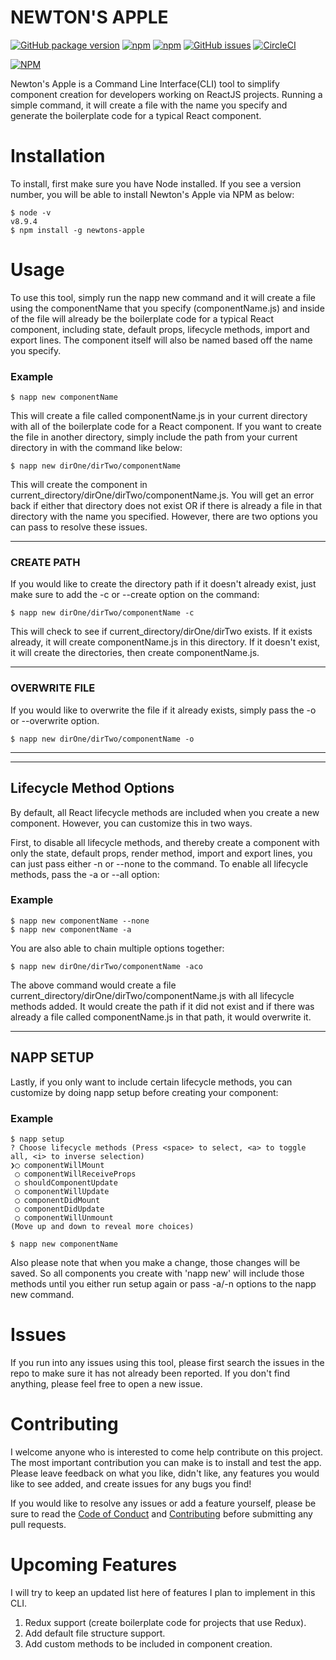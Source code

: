 # NEWTON'S APPLE
[![GitHub package version](https://img.shields.io/github/package-json/v/tdfranklin/newtons-apple.svg)]()
[![npm](https://img.shields.io/npm/dt/newtons-apple.svg)]()
[![npm](https://img.shields.io/npm/l/newtons-apple.svg)]()
[![GitHub issues](https://img.shields.io/github/issues/tdfranklin/newtons-apple.svg)]()
[![CircleCI](https://img.shields.io/circleci/project/github/tdfranklin/newtons-apple.svg)]()

[![NPM](https://nodei.co/npm/newtons-apple.png?downloads=true&downloadRank=true&stars=true)](https://nodei.co/npm/newtons-apple/)

Newton's Apple is a Command Line Interface(CLI) tool to simplify component creation for developers working on ReactJS projects.  Running a simple command, it will create a file with the name you specify and generate the boilerplate code for a typical React component.

# Installation

To install, first make sure you have Node installed.  If you see a version number, you will be able to install Newton's Apple via NPM as below:

```
$ node -v
v8.9.4
$ npm install -g newtons-apple
```

# Usage

To use this tool, simply run the napp new command and it will create a file using the componentName that you specify (componentName.js) and inside of the file will already be the boilerplate code for a typical React component, including state, default props, lifecycle methods, import and export lines.  The component itself will also be named based off the name you specify.

### Example

```
$ napp new componentName
```

This will create a file called componentName.js in your current directory with all of the boilerplate code for a React component.  If you want to create the file in another directory, simply include the path from your current directory in with the command like below:

```
$ napp new dirOne/dirTwo/componentName
```

This will create the component in current_directory/dirOne/dirTwo/componentName.js.  You will get an error back if either that directory does not exist OR if there is already a file in that directory with the name you specified.  However, there are two options you can pass to resolve these issues.

---
### CREATE PATH

If you would like to create the directory path if it doesn't already exist, just make sure to add the -c or --create option on the command:

```
$ napp new dirOne/dirTwo/componentName -c
```

This will check to see if current_directory/dirOne/dirTwo exists.  If it exists already, it will create componentName.js in this directory.  If it doesn't exist, it will create the directories, then create componentName.js.

---
### OVERWRITE FILE

If you would like to overwrite the file if it already exists, simply pass the -o or --overwrite option.

```
$ napp new dirOne/dirTwo/componentName -o
```

---
---
## Lifecycle Method Options

By default, all React lifecycle methods are included when you create a new component.  However, you can customize this in two ways.

First, to disable all lifecycle methods, and thereby create a component with only the state, default props, render method, import and export lines, you can just pass either -n or --none to the command.  To enable all lifecycle methods, pass the -a or --all option:

### Example

```
$ napp new componentName --none
$ napp new componentName -a
```

You are also able to chain multiple options together:

```
$ napp new dirOne/dirTwo/componentName -aco
```

The above command would create a file current_directory/dirOne/dirTwo/componentName.js with all lifecycle methods added.  It would create the path if it did not exist and if there was already a file called componentName.js in that path, it would overwrite it.

---
## NAPP SETUP

Lastly, if you only want to include certain lifecycle methods, you can customize by doing napp setup before creating your component:

### Example

```
$ napp setup
? Choose lifecycle methods (Press <space> to select, <a> to toggle all, <i> to inverse selection)
❯◯ componentWillMount
 ◯ componentWillReceiveProps
 ◯ shouldComponentUpdate
 ◯ componentWillUpdate
 ◯ componentDidMount
 ◯ componentDidUpdate
 ◯ componentWillUnmount
(Move up and down to reveal more choices)

$ napp new componentName
```

Also please note that when you make a change, those changes will be saved.  So all components you create with 'napp new' will include those methods until you either run setup again or pass -a/-n options to the napp new command.

# Issues

If you run into any issues using this tool, please first search the issues in the repo to make sure it has not already been reported.  If you don't find anything, please feel free to open a new issue.

# Contributing

I welcome anyone who is interested to come help contribute on this project.  The most important contribution you can make is to install and test the app.  Please leave feedback on what you like, didn't like, any features you would like to see added, and create issues for any bugs you find!

If you would like to resolve any issues or add a feature yourself, please be sure to read the [Code of Conduct](https://github.com/tdfranklin/newtons-apple/blob/master/CODE_OF_CONDUCT.md) and [Contributing](https://github.com/tdfranklin/newtons-apple/blob/master/CONTRIBUTING.md) before submitting any pull requests.

# Upcoming Features

I will try to keep an updated list here of features I plan to implement in this CLI.

1. Redux support (create boilerplate code for projects that use Redux).
2. Add default file structure support.
3. Add custom methods to be included in component creation.
